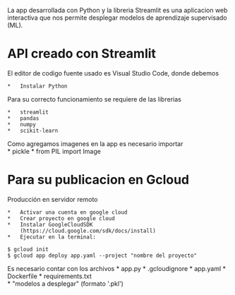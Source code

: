 La app desarrollada con Python y la libreria Streamlit es una aplicacion web interactiva que nos permite desplegar modelos de aprendizaje supervisado (ML).

# API creado con Streamlit 
El editor de codigo fuente usado es Visual Studio Code, donde debemos 

    *   Instalar Python  

Para su correcto funcionamiento se requiere de las librerias 

    *   streamlit
    *   pandas
    *   numpy
    *   scikit-learn

Como agregamos imagenes en la app es necesario importar  
    *   pickle
    *   from PIL import Image


# Para su publicacion en Gcloud 

Producción en servidor remoto

    *   Activar una cuenta en google cloud
    *   Crear proyecto en google cloud
    *   Instalar GoogleCloudSDK
        (https://cloud.google.com/sdk/docs/install)
    *   Ejecutar en la terminal:
    
    $ gcloud init
    $ gcloud app deploy app.yaml --project "nombre del proyecto"

Es necesario contar con los archivos
    *   app.py
    *   .gcloudignore
    *   app.yaml 
    *   Dockerfile
    *   requirements.txt    
    *   "modelos a desplegar" (formato '.pkl')

    
